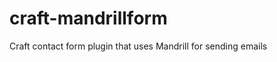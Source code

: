craft-mandrillform
==================

Craft contact form plugin that uses Mandrill for sending emails

